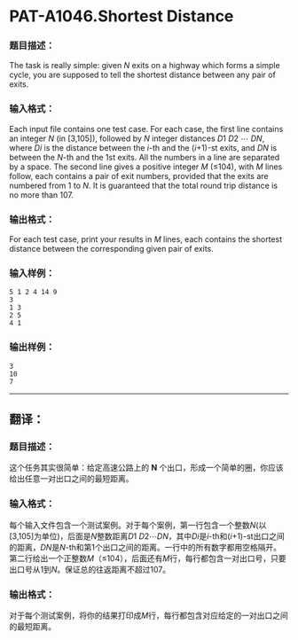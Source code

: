 # PAT-A1046.Shortest Distance

### 题目描述：

The task is really simple: given *N* exits on a highway which forms a simple cycle, you are supposed to tell the shortest distance between any pair of exits.

### 输入格式：

Each input file contains one test case. For each case, the first line contains an integer *N* (in [3,105]), followed by *N* integer distances *D*1 *D*2 ⋯ *DN*, where *Di* is the distance between the *i*-th and the (*i*+1)-st exits, and *DN* is between the *N*-th and the 1st exits. All the numbers in a line are separated by a space. The second line gives a positive integer *M* (≤104), with *M* lines follow, each contains a pair of exit numbers, provided that the exits are numbered from 1 to *N*. It is guaranteed that the total round trip distance is no more than 107.

### 输出格式：

For each test case, print your results in *M* lines, each contains the shortest distance between the corresponding given pair of exits.

### 输入样例：

```in
5 1 2 4 14 9
3
1 3
2 5
4 1
```

### 输出样例：

```out
3
10
7
```

---

## 翻译：

### 题目描述：

这个任务其实很简单：给定高速公路上的 **N** 个出口，形成一个简单的圈，你应该给出任意一对出口之间的最短距离。

### 输入格式：

每个输入文件包含一个测试案例。对于每个案例，第一行包含一个整数*N*(以[3,105]为单位)，后面是*N*整数距离*D*1 *D*2⋯*DN*，其中*Di*是*i*-th和(*i*+1)-st出口之间的距离，*DN*是*N*-th和第1个出口之间的距离。一行中的所有数字都用空格隔开。第二行给出一个正整数*M*（≤104），后面还有*M*行，每行都包含一对出口号，只要出口号从1到*N*。保证总的往返距离不超过107。

### 输出格式：

对于每个测试案例，将你的结果打印成*M*行，每行都包含对应给定的一对出口之间的最短距离。

